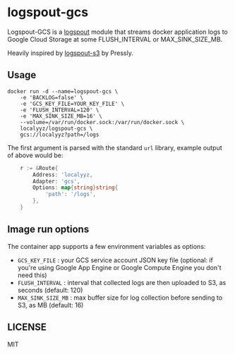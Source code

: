 # logspout-gcs

Logspout-GCS is a [logspout](https://github.com/gliderlabs/logspout) module that
streams docker application logs to Google Cloud Storage at some FLUSH_INTERVAL or MAX_SINK_SIZE_MB.

Heavily inspired by [logspout-s3](https://github.com/pressly/logspout-s3) by Pressly.

## Usage

```shell
docker run -d --name=logspout-gcs \
	-e 'BACKLOG=false' \
	-e 'GCS_KEY_FILE=YOUR_KEY_FILE' \
	-e 'FLUSH_INTERVAL=120' \
	-e 'MAX_SINK_SIZE_MB=16' \
	--volume=/var/run/docker.sock:/var/run/docker.sock \
	localyyz/logspout-gcs \
	gcs://localyyz?path=/logs
```

The first argument is parsed with the standard `url` library,
example output of above would be:

```go
    r := &Route{
        Address: 'localyyz,
        Adapter: 'gcs',
        Options: map{string}string{
            'path': '/logs',
        },
    }
```

## Image run options

The container app supports a few environment variables as options:

* `GCS_KEY_FILE` : your GCS service account JSON key file (optional: if you're using Google App Engine or Google Compute Engine you don't need this)
* `FLUSH_INTERVAL` : interval that collected logs are then uploaded to S3, as seconds (default: 120)
* `MAX_SINK_SIZE_MB` : max buffer size for log collection before sending to S3, as MB (default: 16)

## LICENSE

MIT
